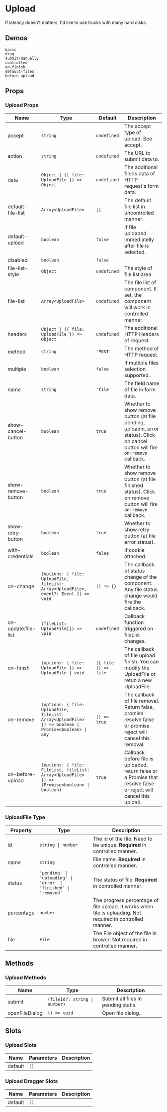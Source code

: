 # Upload

If latency doesn't matters, I'd like to use trucks with many hard disks.

## Demos

```demo
basic
drag
submit-manually
controlled
on-finish
default-files
before-upload
```

## Props

### Upload Props

| Name | Type | Default | Description |
| --- | --- | --- | --- |
| accept | `string` | `undefined` | The accept type of upload. See <n-a href="https://developer.mozilla.org/en-US/docs/Web/HTML/Element/input/file#accept">accept</n-a>. |
| action | `string` | `undefined` | The URL to submit data to. |
| data | `Object \| ({ file: UploadFile }) => Object` | `undefined` | The additional fileds data of HTTP request's form data. |
| default-file-list | `Array<UploadFile>` | `[]` | The default file list in uncontrolled manner. |
| default-upload | `boolean` | `false` | If file uploaded immediatelly after file is selected. |
| disabled | `boolean` | `false` |  |
| file-list-style | `Object` | `undefined` | The style of file list area |
| file-list | `Array<UploadFile>` | `undefined` | The file list of component. If set, the component will work in controlled manner. |
| headers | `Object \| ({ file: UploadFile }) => Object` | `undefined` | The additional HTTP Headers of request. |
| method | `string` | `'POST'` | The method of HTTP request. |
| multiple | `boolean` | `false` | If multiple files selection supported. |
| name | `string` | `'file'` | The field name of file in form data. |
| show-cancel-button | `boolean` | `true` | Whether to show remove button (at file pending, uploadin, error status). Click on cancel button will fire `on-remove` callback. |
| show-remove-button | `boolean` | `true` | Whether to show remove button (at file finished status). Click on remove button will fire `on-remove` callback. |
| show-retry-button | `boolean` | `true` | Whether to show retry button (at file error status). |
| with-credentials | `boolean` | `false` | If cookie attached. |
| on-change | `(options: { file: UploadFile, fileList: Array<UploadFile>, event?: Event }) => void` | `() => {}` | The callback of status change of the component. Any file status change would fire the callback. |
| on-update:file-list | `(fileList: UploadFile[]) => void` | `undefined` | Callback function triggered on fileList changes. |
| on-finish | `(options: { file: UploadFile }) => UploadFile \| void` | `({ file }) => file` | The callback of file upload finish. You can modify the UploadFile or retun a new UploadFile. |
| on-remove | `(options: { file: UploadFile, fileList: Array<UploadFile> }) => boolean \| Promise<boolean> \| any` | `() => true` | The callback of file removal. Return false, promise resolve false or promise reject will cancel this removal. |
| on-before-upload | `(options: { file: FileList, fileList: Array<UploadFile> }) => (Promise<boolean> \| boolean)` | `true` | Callback before file is uploaded, return false or a Promise that resolve false or reject will cancel this upload.  |
### UploadFile Type

| Property | Type | Description |
| --- | --- | --- |
| id | `string \| number` | The id of the file. Need to be unique. **Required** in controlled manner. |
| name | `string` | File name. **Required** in controlled manner. |
| status | `'pending' \| 'uploading' \| 'error' \| 'finished' \| 'removed'` | The status of file. **Required** in controlled manner. |
| percentage | `number` | The progress percentage of file upload. It works when file is uploading. Not required in controlled manner. |
| file | `File` | The File object of the file in brower. Not required in controlled manner. |

## Methods

### Upload Methods

| Name | Type | Description |
| --- | --- | --- |
| submit | `(fileId?: string \| number)` | Submit all files in pending statis. |
| openFileDialog | `() => void` | Open file dialog. |

## Slots

### Upload Slots

| Name    | Parameters | Description |
| ------- | ---------- | ----------- |
| default | `()`       |             |

### Upload Dragger Slots

| Name    | Parameters | Description |
| ------- | ---------- | ----------- |
| default | `()`       |             |

